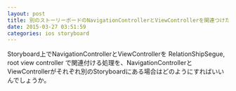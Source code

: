 ```yaml
---
layout: post
title: 別のストーリーボードのNavigationControllerとViewControllerを関連つけたい
date: 2015-03-27 03:51:59
categories: ios storyboard
---
```

<p>Storyboard上でNavigationControllerとViewControllerを RelationShipSegue, root view controller で関連付ける処理を、NavigationControllerとViewControllerがそれぞれ別のStoryboardにある場合はどのようにすればいいんでしょうか。</p>
